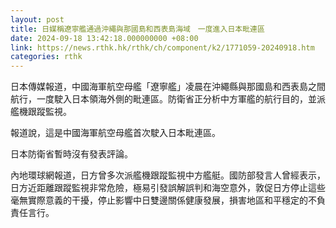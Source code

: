 ```yaml
---
layout: post
title: 日媒稱遼寧艦通過沖繩與那國島和西表島海域　一度進入日本毗連區
date: 2024-09-18 13:42:18.000000000 +08:00
link: https://news.rthk.hk/rthk/ch/component/k2/1771059-20240918.htm
categories: rthk
---
```


日本傳媒報道，中國海軍航空母艦「遼寧艦」凌晨在沖繩縣與那國島和西表島之間航行，一度駛入日本領海外側的毗連區。防衛省正分析中方軍艦的航行目的，並派艦機跟蹤監視。

報道說，這是中國海軍航空母艦首次駛入日本毗連區。

日本防衛省暫時沒有發表評論。

內地環球網報道，日方曾多次派艦機跟蹤監視中方艦艇。國防部發言人曾經表示，日方近距離跟蹤監視非常危險，極易引發誤解誤判和海空意外，敦促日方停止這些毫無實際意義的干擾，停止影響中日雙邊關係健康發展，損害地區和平穩定的不負責任言行。
